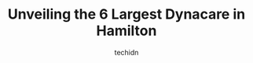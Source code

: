 ---
layout: ampstory
image: https://i0.wp.com/www.auto.or.id/wp-content/uploads/2023/06/dynacare-laboratory-and-health-services-centre-0-hamilton-1686323567.jpeg?resize=640,853
author: techidn
featured: false
description: Hamilton, Ontario, Canada is a haven for Dynacare enthusiasts, boasting an impressive array of 6 top-notch establishments. Whether youre a seasoned connoisseur or simply curious to explore 
title: Unveiling the 6 Largest Dynacare in Hamilton
cover:
   title: Unveiling the 6 Largest Dynacare in Hamilton
   subtitle: AUTO.OR.ID
   background: https://www.auto.or.id/wp-content/uploads/2023/06/dynacare-laboratory-and-health-services-centre-0-hamilton-1686323567.jpeg

pages: 
 - layout: thirds
   top: <h1>#1 Dynacare Laboratory and Health Services Centre</h1>
   bottom: "<p>Went around 8-10 AM for a walk-in bloodwork appointment earlier this week and the wait-time was a couple of minutes max. They have wifi, the receptionist was very sweet a</p>"
   background: https://www.auto.or.id/wp-content/uploads/2023/06/dynacare-laboratory-and-health-services-centre-1-hamilton-1686323568.jpeg
   backgroundblur: true
 - layout: thirds
   top: <h1>#2 Dynacare Laboratory and Health Services Centre</h1>
   bottom: "<p>414 Victoria Ave N #113, Hamilton, ON L8L 5G8, Canada</p>"
   background: https://www.auto.or.id/wp-content/uploads/2023/06/dynacare-laboratory-and-health-services-centre-2-hamilton-1686323569.jpeg
   cta:
      link: https://www.auto.or.id/unveiling-the-6-largest-dynacare-in-hamilton/
      text: Unveiling the 6 Largest Dynacare in Hamilton
 - layout: thirds
   top: <h1>#3 Dynacare Laboratory and Health Services Centre</h1>
   bottom: "<p>Wentworth Limeridge Medical Centre, 849 Upper Wentworth St #100, Hamilton, ON L9A 5H4, Canada</p>"
   background: https://images.unsplash.com/photo-1627108258868-c2834cb1f250?ixlib=rb-4.0.3&ixid=MnwxMjA3fDB8MHxwaG90by1wYWdlfHx8fGVufDB8fHx8&auto=format&fit=crop&w=640&h=853&q=80
   cta:
      link: https://www.auto.or.id/unveiling-the-6-largest-dynacare-in-hamilton/
      text: Unveiling the 6 Largest Dynacare in Hamilton
 - layout: thirds
   top: <h1>#4 Dynacare Laboratory and Health Services Centre</h1>
   bottom: "<p>809 Brant St #102, Burlington, ON L7R 2J4, Canada</p>"
   background: https://images.unsplash.com/photo-1507136566006-cfc505b114fc?ixlib=rb-4.0.3&ixid=MnwxMjA3fDB8MHxwaG90by1wYWdlfHx8fGVufDB8fHx8&auto=format&fit=crop&w=640&h=853&q=80
   cta:
      link: https://www.auto.or.id/unveiling-the-6-largest-dynacare-in-hamilton/
      text: Unveiling the 6 Largest Dynacare in Hamilton
 - layout: thirds
   top: <h1>#5 Dynacare Laboratory and Health Services Centre</h1>
   bottom: "<p>35 Upper Centennial Pkwy #1D, Stoney Creek, ON L8J 3W2, Canada</p>"
   background: https://images.unsplash.com/photo-1580881647059-923632b8fd75?ixlib=rb-4.0.3&ixid=MnwxMjA3fDB8MHxwaG90by1wYWdlfHx8fGVufDB8fHx8&auto=format&fit=crop&w=640&h=853&q=80
   cta:
      link: https://www.auto.or.id/unveiling-the-6-largest-dynacare-in-hamilton/
      text: Unveiling the 6 Largest Dynacare in Hamilton

 - layout: thirds
   middle: Continue reading...
   background: https://images.unsplash.com/photo-1580014317999-e9f1936787a5?ixlib=rb-4.0.3&ixid=MnwxMjA3fDB8MHxwaG90by1wYWdlfHx8fGVufDB8fHx8&auto=format&fit=crop&w=640&h=853&q=80
   cta:
      link: https://www.auto.or.id/unveiling-the-6-largest-dynacare-in-hamilton/
      text: Unveiling the 6 Largest Dynacare in Hamilton

---